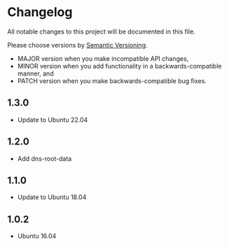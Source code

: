 # Changelog

All notable changes to this project will be documented in this file.

Please choose versions by [Semantic Versioning](http://semver.org/).

* MAJOR version when you make incompatible API changes,
* MINOR version when you add functionality in a backwards-compatible manner, and
* PATCH version when you make backwards-compatible bug fixes.

## 1.3.0

- Update to Ubuntu 22.04

## 1.2.0

- Add dns-root-data

## 1.1.0

- Update to Ubuntu 18.04

## 1.0.2

- Ubuntu 16.04
